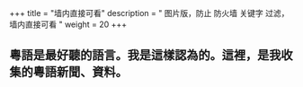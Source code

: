 +++
title = "墙内直接可看"
description = " 图片版，防止 防火墙 关键字 过滤， 墙内直接可看 "
weight = 20
+++

<h2>  粵語是最好聽的語言。我是這樣認為的。這裡，是我收集的粵語新聞、資料。</h2>
